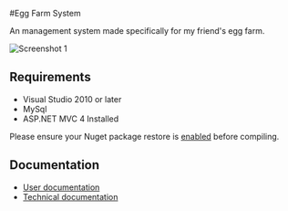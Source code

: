 #Egg Farm System


An management system made specifically for my friend's egg farm.

![Screenshot 1](http://antonmaju.github.io/egg-farm-system/images/main-img.jpg)


## Requirements 
- Visual Studio 2010 or later  
- MySql  
- ASP.NET MVC 4 Installed  

Please ensure your Nuget package restore is [enabled](http://docs.nuget.org/docs/workflows/using-nuget-without-committing-packages "enabled") before compiling. 


## Documentation  
- [User documentation](http://antonmaju.github.io/egg-farm-system "User documentation")
- [Technical documentation](https://github.com/antonmaju/egg-farm-system/wiki "Technical documentation")